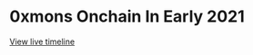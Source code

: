 # 0xmons Onchain In Early 2021

[View live timeline](https://nftorigins.com/timelines/0xmons-onchain-in-early-2021/)
